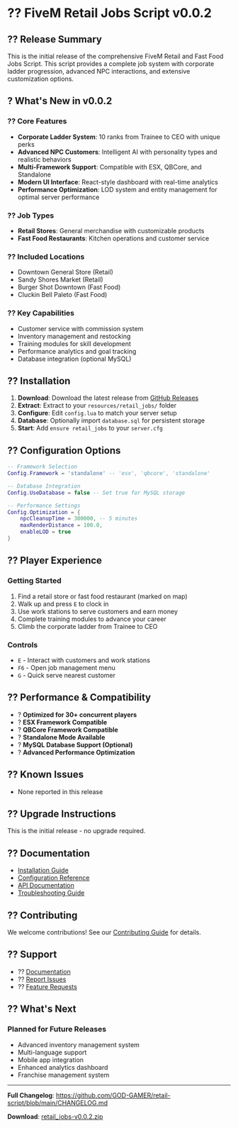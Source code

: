 # ?? FiveM Retail Jobs Script v0.0.2

## ?? Release Summary

This is the initial release of the comprehensive FiveM Retail and Fast Food Jobs Script. This script provides a complete job system with corporate ladder progression, advanced NPC interactions, and extensive customization options.

## ? What's New in v0.0.2

### ?? **Core Features**
- **Corporate Ladder System**: 10 ranks from Trainee to CEO with unique perks
- **Advanced NPC Customers**: Intelligent AI with personality types and realistic behaviors  
- **Multi-Framework Support**: Compatible with ESX, QBCore, and Standalone
- **Modern UI Interface**: React-style dashboard with real-time analytics
- **Performance Optimization**: LOD system and entity management for optimal server performance

### ?? **Job Types**
- **Retail Stores**: General merchandise with customizable products
- **Fast Food Restaurants**: Kitchen operations and customer service

### ?? **Included Locations**
- Downtown General Store (Retail)
- Sandy Shores Market (Retail)  
- Burger Shot Downtown (Fast Food)
- Cluckin Bell Paleto (Fast Food)

### ?? **Key Capabilities**
- Customer service with commission system
- Inventory management and restocking
- Training modules for skill development
- Performance analytics and goal tracking
- Database integration (optional MySQL)

## ?? **Installation**

1. **Download**: Download the latest release from [GitHub Releases](https://github.com/GOD-GAMER/retail-script/releases/tag/v0.0.2)
2. **Extract**: Extract to your `resources/retail_jobs/` folder
3. **Configure**: Edit `config.lua` to match your server setup
4. **Database**: Optionally import `database.sql` for persistent storage
5. **Start**: Add `ensure retail_jobs` to your `server.cfg`

## ?? **Configuration Options**

```lua
-- Framework Selection
Config.Framework = 'standalone' -- 'esx', 'qbcore', 'standalone'

-- Database Integration  
Config.UseDatabase = false -- Set true for MySQL storage

-- Performance Settings
Config.Optimization = {
    npcCleanupTime = 300000, -- 5 minutes
    maxRenderDistance = 100.0,
    enableLOD = true
}
```

## ?? **Player Experience**

### Getting Started
1. Find a retail store or fast food restaurant (marked on map)
2. Walk up and press `E` to clock in
3. Use work stations to serve customers and earn money
4. Complete training modules to advance your career
5. Climb the corporate ladder from Trainee to CEO

### Controls
- `E` - Interact with customers and work stations
- `F6` - Open job management menu
- `G` - Quick serve nearest customer

## ?? **Performance & Compatibility**

- ? **Optimized for 30+ concurrent players**
- ? **ESX Framework Compatible**
- ? **QBCore Framework Compatible**  
- ? **Standalone Mode Available**
- ? **MySQL Database Support (Optional)**
- ? **Advanced Performance Optimization**

## ?? **Known Issues**

- None reported in this release

## ?? **Upgrade Instructions**

This is the initial release - no upgrade required.

## ?? **Documentation**

- [Installation Guide](https://github.com/GOD-GAMER/retail-script#installation)
- [Configuration Reference](https://github.com/GOD-GAMER/retail-script#configuration)  
- [API Documentation](https://github.com/GOD-GAMER/retail-script#api-reference)
- [Troubleshooting Guide](https://github.com/GOD-GAMER/retail-script/blob/main/TROUBLESHOOTING.md)

## ?? **Contributing**

We welcome contributions! See our [Contributing Guide](https://github.com/GOD-GAMER/retail-script/blob/main/CONTRIBUTING.md) for details.

## ?? **Support**

- ?? [Documentation](https://github.com/GOD-GAMER/retail-script/wiki)
- ?? [Report Issues](https://github.com/GOD-GAMER/retail-script/issues)
- ?? [Feature Requests](https://github.com/GOD-GAMER/retail-script/issues/new?template=feature_request.md)

## ?? **What's Next**

### Planned for Future Releases
- Advanced inventory management system
- Multi-language support  
- Mobile app integration
- Enhanced analytics dashboard
- Franchise management system

---

**Full Changelog**: https://github.com/GOD-GAMER/retail-script/blob/main/CHANGELOG.md

**Download**: [retail_jobs-v0.0.2.zip](https://github.com/GOD-GAMER/retail-script/releases/download/v0.0.2/retail_jobs-v0.0.2.zip)